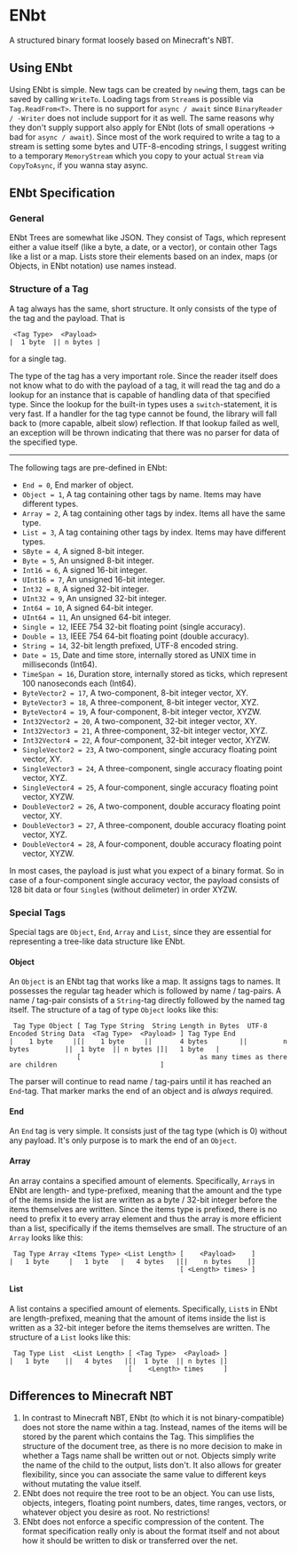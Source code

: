 # ENbt
A structured binary format loosely based on Minecraft's NBT.

## Using ENbt
Using ENbt is simple. New tags can be created by `new`ing them, tags can be saved by calling `WriteTo`.
Loading tags from `Stream`s is possible via `Tag.ReadFrom<T>`. There is no support for `async / await`
since `BinaryReader / -Writer` does not include support for it as well. The same reasons why they don't 
supply support also apply for ENbt (lots of small operations -> bad for `async / await`). Since most of
the work required to write a tag to a stream is setting some bytes and UTF-8-encoding strings, I suggest 
writing to a temporary `MemoryStream` which you copy to your actual `Stream` via `CopyToAsync`, if you
wanna stay async.

## ENbt Specification

### General
ENbt Trees are somewhat like JSON. They consist of Tags, which represent either a value itself 
(like a byte, a date, or a vector), or contain other Tags like a list or a map. Lists store their elements 
based on an index, maps (or Objects, in ENbt notation) use names instead.

### Structure of a Tag
A tag always has the same, short structure. It only consists of the type of the tag and the payload. That 
is  

     <Tag Type>  <Payload>  
    |  1 byte  || n bytes |  
    
for a single tag.

The type of the tag has a very important role. Since the reader itself does not know what to do with the 
payload of a tag, it will read the tag and do a lookup for an instance that is capable of handling data of
that specified type. Since the lookup for the built-in types uses a `switch`-statement, it is very fast.
If a handler for the tag type cannot be found, the library will fall back to (more capable, albeit slow)
reflection. If that lookup failed as well, an exception will be thrown indicating that there was no parser
for data of the specified type.

----

The following tags are pre-defined in ENbt:

- `End = 0`, End marker of object.
- `Object = 1`, A tag containing other tags by name. Items may have different types.
- `Array = 2`, A tag containing other tags by index. Items all have the same type.
- `List = 3`, A tag containing other tags by index. Items may have different types.
- `SByte = 4`, A signed 8-bit integer.
- `Byte = 5`, An unsigned 8-bit integer.
- `Int16 = 6`, A signed 16-bit integer.
- `UInt16 = 7`, An unsigned 16-bit integer.
- `Int32 = 8`, A signed 32-bit integer.
- `UInt32 = 9`, An unsigned 32-bit integer.
- `Int64 = 10`, A signed 64-bit integer.
- `UInt64 = 11`, An unsigned 64-bit integer.
- `Single = 12`, IEEE 754 32-bit floating point (single accuracy).
- `Double = 13`, IEEE 754 64-bit floating point (double accuracy).
- `String = 14`, 32-bit length prefixed, UTF-8 encoded string.
- `Date = 15`, Date and time store, internally stored as UNIX time in milliseconds (Int64).
- `TimeSpan = 16`, Duration store, internally stored as ticks, which represent 100 nanoseconds each (Int64).
- `ByteVector2 = 17`, A two-component, 8-bit integer vector, XY.
- `ByteVector3 = 18`, A three-component, 8-bit integer vector, XYZ.
- `ByteVector4 = 19`, A four-component, 8-bit integer vector, XYZW.
- `Int32Vector2 = 20`, A two-component, 32-bit integer vector, XY.
- `Int32Vector3 = 21`, A three-component, 32-bit integer vector, XYZ.
- `Int32Vector4 = 22`, A four-component, 32-bit integer vector, XYZW.
- `SingleVector2 = 23`, A two-component, single accuracy floating point vector, XY.
- `SingleVector3 = 24`, A three-component, single accuracy floating point vector, XYZ.
- `SingleVector4 = 25`, A four-component, single accuracy floating point vector, XYZW.
- `DoubleVector2 = 26`, A two-component, double accuracy floating point vector, XY.
- `DoubleVector3 = 27`, A three-component, double accuracy floating point vector, XYZ.
- `DoubleVector4 = 28`, A four-component, double accuracy floating point vector, XYZW.

In most cases, the payload is just what you expect of a binary format. So in case of a four-component
single accuracy vector, the payload consists of 128 bit data or four `Single`s (without delimeter) in 
order XYZW.

### Special Tags
Special tags are `Object`, `End`, `Array` and `List`, since they are essential for representing a
tree-like data structure like ENbt.

#### Object
An `Object` is an ENbt tag that works like a map. It assigns tags to names. It possesses the regular tag 
header which is followed by name / tag-pairs. A name / tag-pair consists of a `String`-tag directly 
followed by the named tag itself. The structure of a tag of type `Object` looks like this:

     Tag Type Object [ Tag Type String  String Length in Bytes  UTF-8 Encoded String Data  <Tag Type>  <Payload> ] Tag Type End
    |    1 byte     |[|    1 byte     ||       4 bytes        ||         n bytes         ||  1 byte  || n bytes |]|   1 byte   |
                     [                              as many times as there are children                          ]

The parser will continue to read name / tag-pairs until it has reached an `End`-tag. That marker 
marks the end of an object and is _always_ required.

#### End
An `End` tag is very simple. It consists just of the tag type (which is 0) without any payload. 
It's only purpose is to mark the end of an `Object`.

#### Array
An array contains a specified amount of elements. Specifically, `Array`s in ENbt are length- and
type-prefixed, meaning that the amount and the type of the items inside the list are written as 
a byte / 32-bit integer before the items themselves are written. Since the items type is prefixed,
there is no need to prefix it to every array element and thus the array is more efficient than a
list, specifically if the items themselves are small. The structure of an `Array` looks like this:

     Tag Type Array <Items Type> <List Length> [    <Payload>    ]
    |   1 byte     |   1 byte   |   4 bytes   |[|    n bytes    |]
                                               [ <Length> times> ]

#### List
A list contains a specified amount of elements. Specifically, `List`s in ENbt are length-prefixed,
meaning that the amount of items inside the list is written as a 32-bit integer before the items 
themselves are written. The structure of a `List` looks like this:

     Tag Type List  <List Length> [ <Tag Type>  <Payload> ]
    |   1 byte    ||   4 bytes   |[|  1 byte  || n bytes |]
                                  [    <Length> times     ]

## Differences to Minecraft NBT
1. In contrast to Minecraft NBT, ENbt (to which it is not binary-compatible) does not store the name
   within a tag. Instead, names of the items will be stored by the parent which contains the Tag.
   This simplifies the structure of the document tree, as there is no more decision to make in whether
   a Tags name shall be written out or not. Objects simply write the name of the child to the output,
   lists don't. It also allows for greater flexibility, since you can associate the same value to 
   different keys without mutating the value itself.
2. ENbt does not require the tree root to be an object. You can use lists, objects, integers, floating 
   point numbers, dates, time ranges, vectors, or whatever object you desire as root. No restrictions!
3. ENbt does not enforce a specific compression of the content. The format specification really only is
   about the format itself and not about how it should be written to disk or transferred over the net.